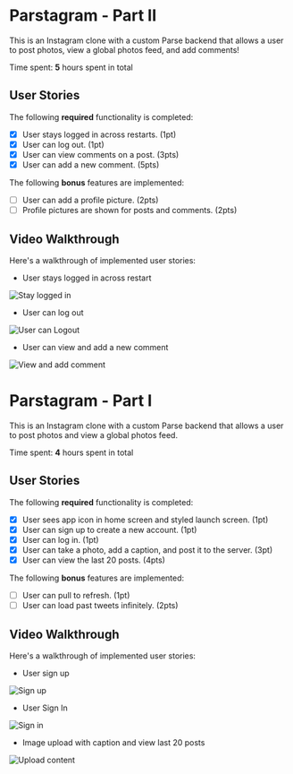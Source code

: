 # Parstagram - Part II

This is an Instagram clone with a custom Parse backend that allows a user to post photos, view a global photos feed, and add comments!

Time spent: **5** hours spent in total

## User Stories

The following **required** functionality is completed:

- [x] User stays logged in across restarts. (1pt)
- [x] User can log out. (1pt)
- [x] User can view comments on a post. (3pts)
- [x] User can add a new comment. (5pts)

The following **bonus** features are implemented:

- [ ] User can add a profile picture. (2pts)
- [ ] Profile pictures are shown for posts and comments. (2pts)

## Video Walkthrough

Here's a walkthrough of implemented user stories:

- User stays logged in across restart
<img src='https://media2.giphy.com/media/KPS8HIOMMYQ5W6xSdS/giphy.gif' title='Stay logged in' width='' alt='Stay logged in' />

- User can log out
<img src='https://media4.giphy.com/media/tBnAfeBm0fSvGZshDJ/giphy.gif' title='User can Logout' width='' alt='User can Logout' />

- User can view and add a new comment
<img src='https://media4.giphy.com/media/jRcJqCLRHXvl0JgqSv/giphy.gif' title='View and add comment' width='' alt='View and add comment' />

# Parstagram - Part I

This is an Instagram clone with a custom Parse backend that allows a user to post photos and view a global photos feed.

Time spent: **4** hours spent in total

## User Stories

The following **required** functionality is completed:

- [x] User sees app icon in home screen and styled launch screen. (1pt)
- [x] User can sign up to create a new account. (1pt)
- [x] User can log in. (1pt)
- [x] User can take a photo, add a caption, and post it to the server. (3pt)
- [x] User can view the last 20 posts. (4pts)

The following **bonus** features are implemented:

- [ ] User can pull to refresh. (1pt)
- [ ] User can load past tweets infinitely. (2pts)

## Video Walkthrough

Here's a walkthrough of implemented user stories:

- User sign up

<img src='https://media3.giphy.com/media/ZjFVyX9mdXNxxsvITA/giphy.gif' title='Sign up' width='' alt='Sign up' />

- User Sign In

<img src='https://media2.giphy.com/media/Q8mwdcaazdKv1aqM95/giphy.gif' title='Sign in' width='' alt='Sign in' />

- Image upload with caption and view last 20 posts

<img src='https://media4.giphy.com/media/Apm7Zg4tjPNi6o57g3/giphy.gif' title='Upload content' width='' alt='Upload content' />
